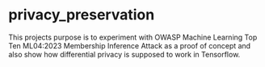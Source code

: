 # privacy_preservation
This projects purpose is to experiment with OWASP Machine Learning Top Ten ML04:2023 Membership Inference Attack as a proof of concept and also show 
how differential privacy is supposed to work in Tensorflow. 
